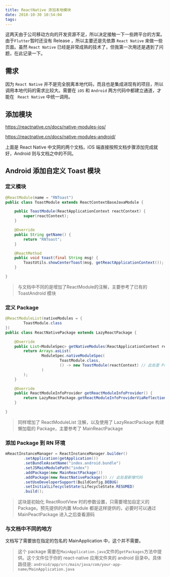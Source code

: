 ```yaml
---
title: ReactNative 添加本地模块
date: 2018-10-30 10:54:04
tags:
---
```


这两天由于公司移动方向的开发资源不足，所以决定接触一下一些跨平台的方案。由于`Flutter`暂时还没有 Release ，所以主要还是先依靠 `React Native` 来做一些页面。虽然 `React Native` 已经是非常成熟的技术了，但我第一次用还是遇到了问题，在此记录一下。

## 需求

因为 `React Native` 并不是完全脱离本地代码，而且也是集成进现有的项目，所以调用本地代码的需求比较大。需要在 `iOS` 和 `Android` 两方代码中都建立通道，才能在 ` React Native` 中统一调用。

## 添加模块

https://reactnative.cn/docs/native-modules-ios/

https://reactnative.cn/docs/native-modules-android/

上面是 React Native 中文网的两个文档，iOS 端直接按照文档步骤添加完成就好，Android 则与文档之中的不同。

## Android 添加自定义 Toast 模块

### 定义模块

```Java
@ReactModule(name = "RNToast")
public class ToastModule extends ReactContextBaseJavaModule {

    public ToastModule(ReactApplicationContext reactContext) {
        super(reactContext);
    }

    @Override
    public String getName() {
        return "RNToast";
    }

    @ReactMethod
    public void toast(final String msg) {
        ToastUtils.showCenterToast(msg, getReactApplicationContext());
    }

}
```

>  与文档中不同的是增加了ReactModule的注解，主要参考了已有的 ToastAndroid 模块

### 定义 Package

```Java
@ReactModuleList(nativeModules = {
        ToastModule.class
})
public class ReactNativePackage extends LazyReactPackage {

    @Override
    public List<ModuleSpec> getNativeModules(ReactApplicationContext reactContext) {
        return Arrays.asList(
                ModuleSpec.nativeModuleSpec(
                        ToastModule.class,
                        () -> new ToastModule(reactContext) // 此处是 Provider 接口实现
                )
        );
    }

    @Override
    public ReactModuleInfoProvider getReactModuleInfoProvider() {
        return LazyReactPackage.getReactModuleInfoProviderViaReflection(this);
    }

}
```

> 同样增加了 ReactModuleList 注解，以及使用了 LazyReactPackage 构建懒加载的 Package，主要参考了 MainReactPackage

### 添加 Package 到 RN 环境

```Java
mReactInstanceManager = ReactInstanceManager.builder()
        .setApplication(getApplication())
        .setBundleAssetName("index.android.bundle")
        .setJSMainModulePath("index")
        .addPackage(new MainReactPackage())
        .addPackage(new ReactNativePackage()) // 此处是新增代码
        .setUseDeveloperSupport(BuildConfig.DEBUG)
        .setInitialLifecycleState(LifecycleState.RESUMED)
        .build();
```

> 这块是初始化 ReactRootView 时的参数设置，只需要增加自定义的 Package。预先提供的内置 Module 都是这样提供的，必要时可以通过 MainPeactPackage 进入之后查看源码

### 与文档中不同的地方

文档写了需要放在指定的包名的 MainApplication 中，这个并不需要。

> 这个 package 需要在`MainApplication.java`文件的`getPackages`方法中提供。这个文件位于你的 react-native 应用文件夹的 android 目录中。具体路径是: `android/app/src/main/java/com/your-app-name/MainApplication.java`

